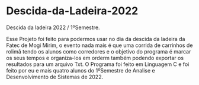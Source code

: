# Descida-da-Ladeira-2022
Descida da ladeira 2022 / 1ºSemestre.

Esse Projeto foi feito para podermos usar no dia da descida da ladeira da Fatec de Mogi Mirim, o evento nada mais é que uma corrida de carrinhos de rolimã tendo os alunos como corredores e o objetivo do programa é marcar os seus tempos e organiza-los em orderm também podendo exportar os resultados para um arquivo Txt.
O Programa foi feito em Linguagem C e foi feito por eu e mais quatro alunos do 1ºSemestre de Analise e Desenvolvimento de Sistemas de 2022.
